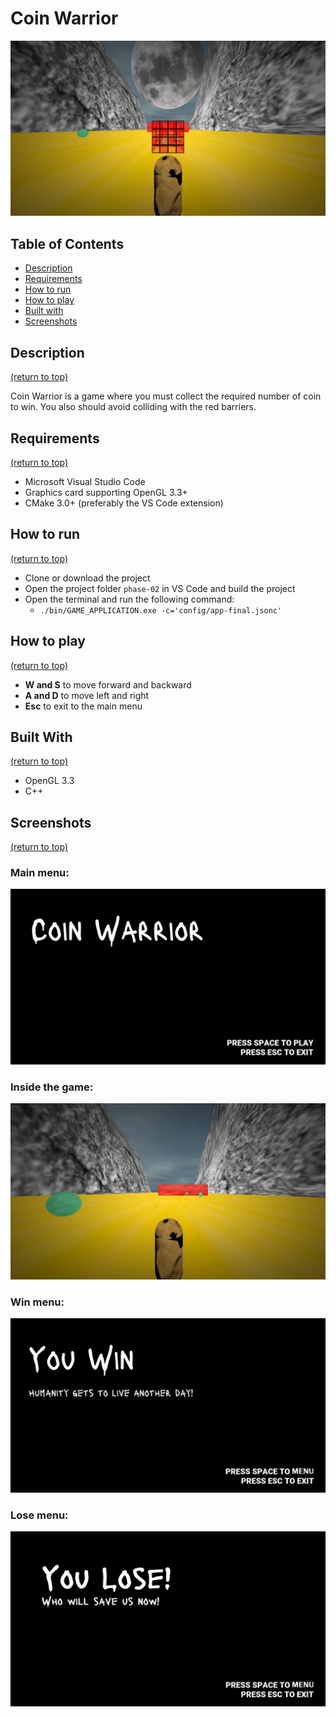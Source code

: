 # Coin Warrior
![game image](./images/game.jpg)

## Table of Contents
- [Description](#builtwith)
- [Requirements](#requirements)
- [How to run](#run)
- [How to play](#play)
- [Built with](#builtwith)
- [Screenshots](#screenshots)


## Description <a  name="desc"></a>
[(return to top)](#coin-warrior)

Coin Warrior is a game where you must collect the required number of coin to win. You also should avoid colliding with the red barriers.

## Requirements <a  name="requirements"></a>
[(return to top)](#coin-warrior)

- Microsoft Visual Studio Code
- Graphics card supporting OpenGL 3.3+
- CMake 3.0+ (preferably the VS Code extension)

## How to run<a  name="run"></a>
[(return to top)](#coin-warrior)

- Clone or download the project
- Open the project folder `phase-02` in VS Code and build the project
- Open the terminal and run the following command:
    -   `./bin/GAME_APPLICATION.exe -c='config/app-final.jsonc'`

## How to play<a  name="play"></a>
[(return to top)](#coin-warrior)

- **W and S** to move forward and backward
- **A and D** to move left and right
- **Esc** to exit to the main menu

## Built With <a name="builtwith"></a>
[(return to top)](#coin-warrior)

- OpenGL 3.3
- C++

## Screenshots <a name="screenshots"></a>
[(return to top)](#coin-warrior)

### Main menu:
![Main Menu](./images/main-menu.jpg)

### Inside the game:
![Playing the game](./images/game2.jpg)

### Win menu:
![Win Menu](./images/win-menu.jpg)

### Lose menu:
![Lose Menu](./images/lose-menu.jpg)